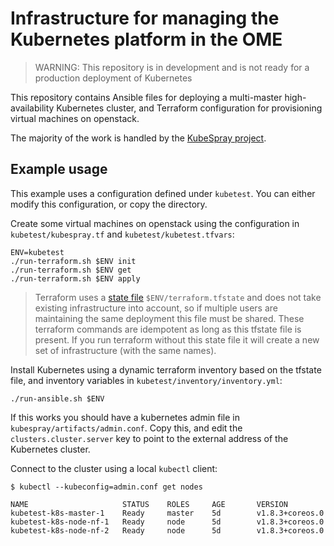 # Infrastructure for managing the Kubernetes platform in the OME

> WARNING: This repository is in development and is not ready for a production deployment of Kubernetes

This repository contains Ansible files for deploying a multi-master high-availability Kubernetes cluster, and Terraform configuration for provisioning virtual machines on openstack.

The majority of the work is handled by the [KubeSpray project](https://github.com/kubernetes-incubator/kubespray/).


## Example usage

This example uses a configuration defined under `kubetest`.
You can either modify this configuration, or copy the directory.

Create some virtual machines on openstack using the configuration in `kubetest/kubespray.tf` and `kubetest/kubetest.tfvars`:

    ENV=kubetest
    ./run-terraform.sh $ENV init
    ./run-terraform.sh $ENV get
    ./run-terraform.sh $ENV apply

> Terraform uses a [state file](https://www.terraform.io/docs/state/) `$ENV/terraform.tfstate` and does not take existing infrastructure into account, so if multiple users are maintaining the same deployment this file must be shared.
> These terraform commands are idempotent as long as this tfstate file is present.
> If you run terraform without this state file it will create a new set of infrastructure (with the same names).

Install Kubernetes using a dynamic terraform inventory based on the tfstate file, and inventory variables in `kubetest/inventory/inventory.yml`:

    ./run-ansible.sh $ENV

If this works you should have a kubernetes admin file in `kubespray/artifacts/admin.conf`.
Copy this, and edit the `clusters.cluster.server` key to point to the external address of the Kubernetes cluster.

Connect to the cluster using a local `kubectl` client:

    $ kubectl --kubeconfig=admin.conf get nodes

    NAME                     STATUS    ROLES     AGE       VERSION
    kubetest-k8s-master-1    Ready     master    5d        v1.8.3+coreos.0
    kubetest-k8s-node-nf-1   Ready     node      5d        v1.8.3+coreos.0
    kubetest-k8s-node-nf-2   Ready     node      5d        v1.8.3+coreos.0
